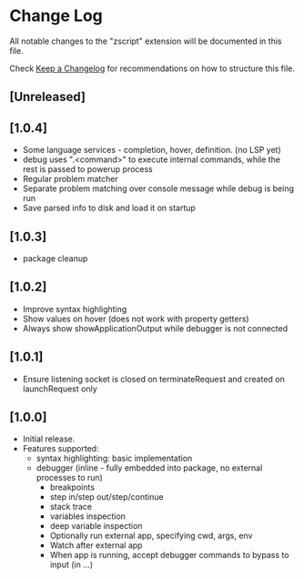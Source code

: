 # Change Log

All notable changes to the "zscript" extension will be documented in this file.

Check [Keep a Changelog](http://keepachangelog.com/) for recommendations on how to structure this file.

## [Unreleased]

## [1.0.4]

- Some language services - completion, hover, definition. (no LSP yet)
- debug uses ".\<command\>" to execute internal commands, while the rest is passed to powerup process
- Regular problem matcher
- Separate problem matching over console message while debug is being run
- Save parsed info to disk and load it on startup

## [1.0.3]

- package cleanup

## [1.0.2]

- Improve syntax highlighting
- Show values on hover (does not work with property getters)
- Always show showApplicationOutput while debugger is not connected

## [1.0.1]

- Ensure listening socket is closed on terminateRequest and created on launchRequest only

## [1.0.0]

- Initial release.
- Features supported:
  - syntax highlighting: basic implementation
  - debugger (inline - fully embedded into package, no external processes to run)
    - breakpoints
    - step in/step out/step/continue
    - stack trace
    - variables inspection
    - deep variable inspection
    - Optionally run external app, specifying cwd, args, env
    - Watch after external app
    - When app is running, accept debugger commands to bypass to input (in ...)

